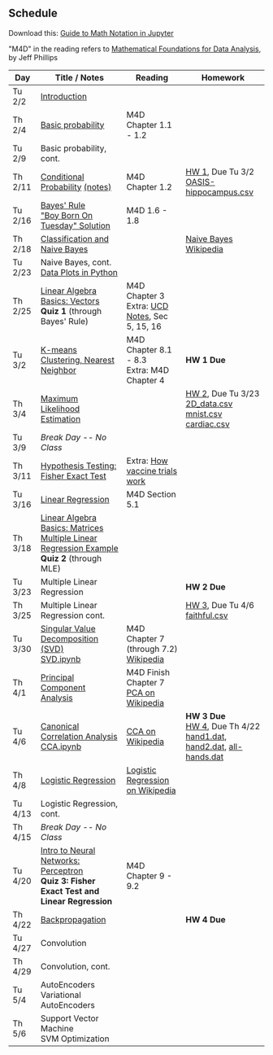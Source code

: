 ## Schedule

Download this: [Guide to Math Notation in Jupyter](examples/MathNotationGuide.ipynb)

"M4D" in the reading refers to [Mathematical Foundations for Data Analysis](http://www.cs.utah.edu/~jeffp/M4D/M4D.html), by Jeff Phillips

| Day     | Title / Notes                                                      | Reading         | Homework                                   |
|---------|--------------------------------------------------------------------|-----------------|--------------------------------------------|
| Tu 2/2 | [Introduction](lectures/L01-Introduction.pdf)                      |                 |                                            |
| Th 2/4 | [Basic probability](lectures/L02-ProbabilityBasics.pdf) | M4D Chapter 1.1 - 1.2 |                                            |
| Tu 2/9 | Basic probability, cont. |  |                                            |
| Th 2/11 | [Conditional Probability](lectures/L03-ConditionalProbability-slides.pdf) [(notes)](lectures/L03-ConditionalProbability.pdf) | M4D Chapter 1.2   | [HW 1](homeworks/hw1.pdf), Due Tu 3/2<br>[OASIS-hippocampus.csv](homeworks/OASIS-hippocampus.csv) |
| Tu 2/16 | [Bayes' Rule](lectures/L04-BayesRule.pdf)<br>["Boy Born On Tuesday" Solution](lectures/BoyBornOnTuesdaySolution.pdf) | M4D 1.6 - 1.8       |       |
| Th 2/18 | [Classification and Naive Bayes](lectures/L05-NaiveBayes.pdf) |  | [Naive Bayes Wikipedia](https://en.wikipedia.org/wiki/Naive_Bayes_classifier)         |
| Tu 2/23 | Naive Bayes, cont.<br>[Data Plots in Python](examples/SimpleDataPlots.ipynb) |   |   |
| Th 2/25 | [Linear Algebra Basics: Vectors](lectures/L06-Vectors.pdf)<br>**Quiz 1** (through Bayes' Rule) | M4D Chapter 3<br>Extra: [UCD Notes](https://www.math.ucdavis.edu/~linear/linear.pdf), Sec 5, 15, 16 |   |
| Tu 3/2 | [K-means Clustering, Nearest Neighbor](lectures/L07-Clustering-NearestNeighbor.pdf) | M4D Chapter 8.1 - 8.3<br>Extra: M4D Chapter 4 | **HW 1 Due** |
| Th 3/4 | [Maximum Likelihood Estimation](lectures/L08-MaximumLikelihoodEstimation.pdf) |         | [HW 2](homeworks/hw2.pdf), Due Tu 3/23 <br>[2D_data.csv](homeworks/2D_data.csv)<br>[mnist.csv](homeworks/mnist.csv)<br>[cardiac.csv](homeworks/cardiac.csv)|
| Tu 3/9 | *Break Day -- No Class*  |  |     |
| Th 3/11 | [Hypothesis Testing: Fisher Exact Test](lectures/L09-HypothesisTesting-FisherTest.pdf) | Extra: [How vaccine trials work](https://medium.com/swlh/the-fascinating-math-powering-the-covid-19-vaccine-trials-930a5e97c9c9) |
| Tu 3/16 | [Linear Regression](lectures/L10-LinearRegression.pdf) | M4D Section 5.1  |    |      |
| Th 3/18 | [Linear Algebra Basics: Matrices](lectures/L11-Matrices.pdf)<br>[Multiple Linear Regression Example](examples/MultipleLinearRegression.ipynb)<br>**Quiz 2** (through MLE) |         |   | 
| Tu 3/23 | Multiple Linear Regression |         | **HW 2 Due** |
| Th 3/25 | Multiple Linear Regression cont. |         | [HW 3](homeworks/hw3.pdf), Due Tu 4/6<br>[faithful.csv](homeworks/faithful.csv)  |
| Tu 3/30 | [Singular Value Decomposition (SVD)](lectures/L12-SVD.pdf)<br>[SVD.ipynb](examples/SVD.ipynb) | M4D Chapter 7 (through 7.2)<br>[Wikipedia](https://en.wikipedia.org/wiki/Singular_value_decomposition) | |
| Th 4/1 | [Principal Component Analysis](lectures/L13-PCA.pdf) | M4D Finish Chapter 7<br>[PCA on Wikipedia](https://en.wikipedia.org/wiki/Principal_component_analysis) |  |
| Tu 4/6 | [Canonical Correlation Analysis](lectures/L14-CCA.pdf)<br>[CCA.ipynb](examples/CCA.ipynb) | [CCA on Wikipedia](https://en.wikipedia.org/wiki/Canonical_correlation) | **HW 3 Due**<br>[HW 4](homeworks/hw4.pdf), Due Th 4/22<br>[hand1.dat](homeworks/hand1.dat), [hand2.dat](homeworks/hand2.dat), [all-hands.dat](homeworks/all-hands.dat) |
| Th 4/8 | [Logistic Regression](lectures/L15-LogisticRegression.pdf) | [Logistic Regression on Wikipedia](https://en.wikipedia.org/wiki/Logistic_regression) |  |
| Tu 4/13 | Logistic Regression, cont. |         |  |
| Th 4/15 | *Break Day -- No Class* |         |   |
| Tu 4/20 | [Intro to Neural Networks: Perceptron](lectures/L16-Perceptron.pdf)<br>**Quiz 3: Fisher Exact Test and Linear Regression** | M4D Chapter 9 - 9.2  |        |
| Th 4/22 | [Backpropagation](lectures/L16-Backprop.pdf)  |         | **HW 4 Due**  |
| Tu 4/27 | Convolution |         |    |
| Th 4/29 | Convolution, cont. |         |  |
| Tu 5/4 | AutoEncoders <br> Variational AutoEncoders |         |   |
| Th 5/6 | Support Vector Machine <br> SVM Optimization |         |   |

